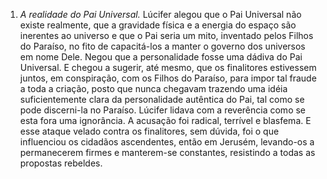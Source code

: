 ﻿1. <em>A realidade do Pai Universal.</em> Lúcifer alegou que o Pai Universal não existe realmente, que a gravidade física e a energia do espaço são inerentes ao universo e que o Pai seria um mito, inventado pelos Filhos do Paraíso, no fito de capacitá-los a manter o governo dos universos em nome Dele. Negou que a personalidade fosse uma dádiva do Pai Universal. E chegou a sugerir, até mesmo, que os finalitores estivessem juntos, em conspiração, com os Filhos do Paraíso, para impor tal fraude a toda a criação, posto que nunca chegavam trazendo uma idéia suficientemente clara da personalidade autêntica do Pai, tal como se pode discerni-la no Paraíso. Lúcifer lidava com a reverência como se esta fora uma ignorância. A acusação foi radical, terrível e blasfema. E esse ataque velado contra os finalitores, sem dúvida, foi o que influenciou os cidadãos ascendentes, então em Jerusém, levando-os a permanecerem firmes e manterem-se constantes, resistindo a todas as propostas rebeldes.